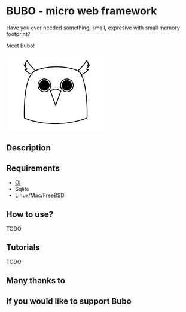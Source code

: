 # BUBO - micro web framework
Have you ever needed something, small, expresive with small memory footprint?

Meet Bubo!

![logo](logo.png)

## Description


## Requirements

* [Ol](https://github.com/yuriy-chumak/ol)
* Sqlite
* Linux/Mac/FreeBSD

## How to use?

TODO

## Tutorials

TODO

## Many thanks to



## If you would like to support Bubo
